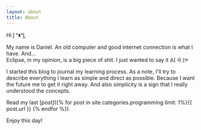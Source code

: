 ```yaml
---
layout: about
title: About
---
```


Hi ᶘ ᵒᴥᵒᶅ,  

My name is Daniel. An old computer and good internet connection is what I have. And...  
Eclipse, in my opinion, is a big piece of shit. I just wanted to say it ᕕ( ᐛ )ᕗ 

I started this blog to journal my learning process. 
As a note, I'll try to describe everything I learn as simple and direct as possible. Because I want the future me to get it right away.  And also simplicity is a sign that I really understood the concepts. 

Read my last [post]({% for post in site.categories.programming limit: 1%}{{ post.url }}   {% endfor %}).

Enjoy this day! 

